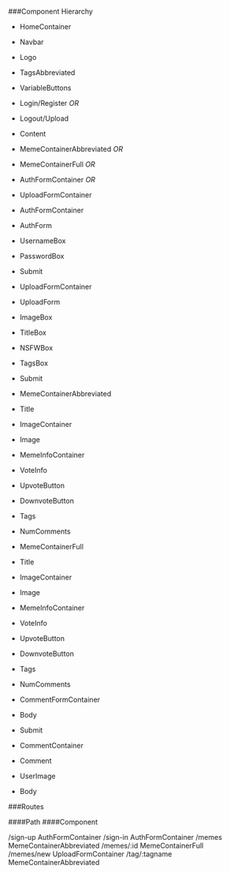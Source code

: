 ###Component Hierarchy

* HomeContainer
 * Navbar
  * Logo
  * TagsAbbreviated
  * VariableButtons    
   * Login/Register _OR_
   * Logout/Upload
* Content
 * MemeContainerAbbreviated _OR_
 * MemeContainerFull _OR_
 * AuthFormContainer _OR_
 * UploadFormContainer

* AuthFormContainer
 * AuthForm
  * UsernameBox
  * PasswordBox
  * Submit

* UploadFormContainer
 * UploadForm
  * ImageBox
  * TitleBox
  * NSFWBox
  * TagsBox
  * Submit

* MemeContainerAbbreviated
 * Title
 * ImageContainer
  * Image
 * MemeInfoContainer
  * VoteInfo
  * UpvoteButton
  * DownvoteButton
  * Tags
  * NumComments

* MemeContainerFull
 * Title
 * ImageContainer
  * Image
 * MemeInfoContainer
  * VoteInfo
  * UpvoteButton
  * DownvoteButton
  * Tags
  * NumComments
 * CommentFormContainer
  * Body
  * Submit
 * CommentContainer
  * Comment
  * UserImage
  * Body


###Routes

####Path                    ####Component

/sign-up                AuthFormContainer
/sign-in                AuthFormContainer
/memes                  MemeContainerAbbreviated
/memes/:id              MemeContainerFull  
/memes/new              UploadFormContainer
/tag/:tagname           MemeContainerAbbreviated
